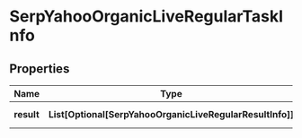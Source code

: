 # SerpYahooOrganicLiveRegularTaskInfo


## Properties

| Name | Type | Description | Notes |
|------------ | ------------- | ------------- | -------------|
**result** | **List[Optional[SerpYahooOrganicLiveRegularResultInfo]]** | array of results |[optional]|